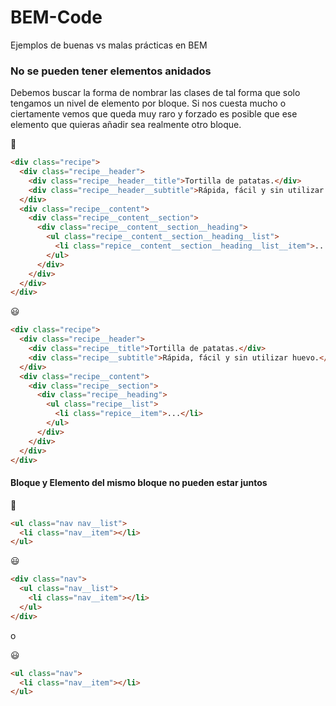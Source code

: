 # BEM-Code
Ejemplos de buenas vs malas prácticas en BEM

### No se pueden tener elementos anidados

Debemos buscar la forma de nombrar las clases de tal forma que solo tengamos un nivel de elemento por bloque. Si nos cuesta mucho o ciertamente vemos que queda muy raro y forzado es posible que ese elemento que quieras añadir sea realmente otro bloque.

:see_no_evil:
```html
<div class="recipe">
  <div class="recipe__header">
    <div class="recipe__header__title">Tortilla de patatas.</div>
    <div class="recipe__header__subtitle">Rápida, fácil y sin utilizar huevo.</div>
  </div>
  <div class="recipe__content">
    <div class="recipe__content__section">
      <div class="recipe__content__section__heading">
        <ul class="recipe__content__section__heading__list">
          <li class="repice__content__section__heading__list__item">...</li>
        </ul>
      </div>
    </div>
  </div>
</div>
```
:smiley:
```html
<div class="recipe">
  <div class="recipe__header">
    <div class="recipe__title">Tortilla de patatas.</div>
    <div class="recipe__subtitle">Rápida, fácil y sin utilizar huevo.</div>
  </div>
  <div class="recipe__content">
    <div class="recipe__section">
      <div class="recipe__heading">
        <ul class="recipe__list">
          <li class="repice__item">...</li>
        </ul>
      </div>
    </div>
  </div>
</div>
```



#### Bloque y Elemento del mismo bloque no pueden estar juntos

:see_no_evil:
```html
<ul class="nav nav__list">
  <li class="nav__item"></li>
</ul>
```

:smiley:
```html
<div class="nav">
  <ul class="nav__list">
    <li class="nav__item"></li>
  </ul>
</div>
```

o

:smiley:
```html
<ul class="nav">
  <li class="nav__item"></li>
</ul>
```
